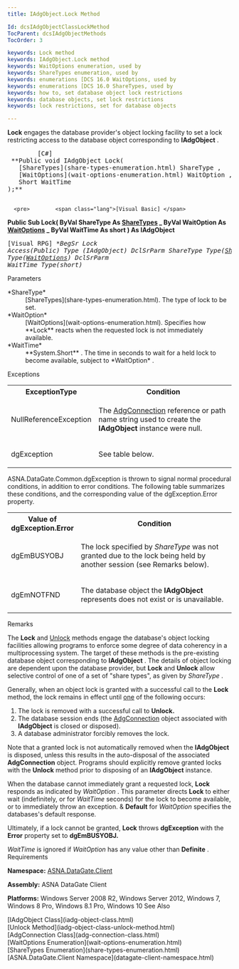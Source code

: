 ```yaml
---
title: IAdgObject.Lock Method

Id: dcsIAdgObjectClassLockMethod
TocParent: dcsIAdgObjectMethods
TocOrder: 3

keywords: Lock method
keywords: IAdgObject.Lock method
keywords: WaitOptions enumeration, used by
keywords: ShareTypes enumeration, used by
keywords: enumerations [DCS 16.0 WaitOptions, used by
keywords: enumerations [DCS 16.0 ShareTypes, used by
keywords: how to, set database object lock restrictions
keywords: database objects, set lock restrictions
keywords: lock restrictions, set for database objects

---
```


**Lock** engages the database provider's object locking facility to set a lock restricting access to the database object corresponding to **IAdgObject** .
<pre>        <span class="lang">[C#]</span>
 **Public void IAdgObject Lock(
   [ShareTypes](share-types-enumeration.html) ShareType ,
   [WaitOptions](wait-options-enumeration.html) WaitOption ,
   Short WaitTime
);** 
      </pre>
      <pre>        <span class="lang">[Visual Basic] </span>
 **Public Sub Lock(
   ByVal ShareType As [ShareTypes](share-types-enumeration.html) _
   ByVal WaitOption As [WaitOptions](wait-options-enumeration.html) _
   ByVal WaitTime As short
) As IAdgObject** 
      </pre>
      <pre class="prettyprint">
        <span class="lang">[Visual RPG]</span>
 **BegSr Lock Access(*Public) Type (IAdgObject)
   DclSrParm ShareType Type([ShareTypes](share-types-enumeration.html))
   DclSrParm WaitOption Type([WaitOptions](wait-options-enumeration.html))
   DclSrParm WaitTime Type(short)** 
      </pre>

Parameters

<dl>
        <dt>
 *ShareType* 
        </dt>
        <dd>
[ShareTypes](share-types-enumeration.html). The type of lock to be set. 
</dd>
        <dt>
 *WaitOption* 
        </dt>
        <dd>
[WaitOptions](wait-options-enumeration.html). Specifies how **Lock** reacts when the requested lock is not immediately available.
</dd>
        <dt>
 *WaitTime* 
        </dt>
        <dd>
**System.Short** . The time in seconds to wait for a held lock to become available, subject to *WaitOption* .
</dd>
</dl>

Exceptions

<table class="dtTABLE" id="Table3" cellspacing="0">
          <colgroup span="1">
            <col span="1" valign="top" style="FONT-WEIGHT: bold" width="20%" />
            <col span="1" width="70%" />
          </colgroup>
          <tr>
            <th colspan="1" rowspan="1">
							ExceptionType</th>
            <th colspan="1" rowspan="1">
							Condition</th>
          </tr>
          <tr>
            <td colspan="1" rowspan="1">

NullReferenceException
</td>
            <td colspan="1" rowspan="1">

The [AdgConnection](adg-connection-class.html) reference or path name string used to create the **IAdgObject** instance were null.
</td>
          </tr>
          <tr>
            <td colspan="1" rowspan="1">

dgException
</td>
            <td colspan="1" rowspan="1">

See table below.
</td>
          </tr>
</table>

ASNA.DataGate.Common.dgException is thrown to signal normal procedural conditions, in addition to error conditions. The following table summarizes these conditions, and the corresponding value of the <span>dgException.Error</span> property.
<br />

<table class="dtTABLE" id="Table2" cellspacing="0">
          <colgroup span="1">
            <col span="1" valign="top" style="FONT-WEIGHT: bold" width="20%" />
            <col span="1" width="70%" />
          </colgroup>
          <tr>
            <th colspan="1" rowspan="1">
							Value of dgException.Error</th>
            <th colspan="1" rowspan="1">
							Condition</th>
          </tr>
          <tr>
            <td colspan="1" rowspan="1">

dgEmBUSYOBJ
</td>
            <td colspan="1" rowspan="1">

The lock specified by *ShareType* was not granted due to the lock being held by another session (see Remarks below).
</td>
          </tr>
          <tr>
            <td colspan="1" rowspan="1">

dgEmNOTFND
</td>
            <td colspan="1" rowspan="1">

The database object the **IAdgObject** represents does not exist or is unavailable.
</td>
          </tr>
</table>

Remarks

The **Lock** and [ Unlock](iadg-object-class-unlock-method.html) methods engage the database's object locking facilities allowing programs to enforce some degree of data coherency in a multiprocessing system. The target of these methods is the pre-existing database object corresponding to **IAdgObject** . The details of object locking are dependent upon the database provider, but **Lock** and **Unlock** allow selective control of one of a set of "share types", as given by *ShareType* . 

Generally, when an object lock is granted with a successful call to the **Lock** method, the lock remains in effect until <u>one</u> of the following occurs: 

1. The lock is removed with a successful call to **Unlock.**
2. The database session ends (the [AdgConnection](adg-connection-class.html) object associated with **IAdgObject** is closed or disposed).
3. A database administrator forcibly removes the lock.

Note that a granted lock is not automatically removed when the **IAdgObject** is disposed, unless this results in the auto-disposal of the associated **AdgConnection** object. Programs should explicitly remove granted locks with the **Unlock** method prior to disposing of an **IAdgObject** instance.

When the database cannot immediately grant a requested lock, **Lock** responds as indicated by *WaitOption* . This parameter directs **Lock** to either wait (indefinitely, or for *WaitTime* seconds) for the lock to become available, or to immediately throw an exception. &amp; **Default** for *WaitOption* specifies the databases's default response. 

Ultimately, if a lock cannot be granted, **Lock** throws **dgException** with the **Error** property set to **dgEmBUSYOBJ.** 

*WaitTime* is ignored if *WaitOption* has any value other than **Definite** . 
Requirements

<span> **Namespace:** [ASNA.DataGate.Client](datagate-client-namespace.html) </span> 

<span> **Assembly:** ASNA DataGate Client</span> 

**Platforms:** Windows Server 2008 R2, Windows Server 2012, Windows 7, Windows 8 Pro, Windows 8.1 Pro, Windows 10
See Also

<dl />
      [IAdgObject Class](iadg-object-class.html)
      <br />
      [Unlock Method](iadg-object-class-unlock-method.html)
      <br />
      [AdgConnection Class](adg-connection-class.html)
      <br />
      [WaitOptions Enumeration](wait-options-enumeration.html)
      <br />
      [ShareTypes Enumeration](share-types-enumeration.html)
      <br />
      [ASNA.DataGate.Client Namespace](datagate-client-namespace.html)

